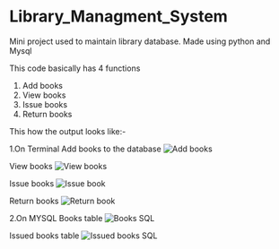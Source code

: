 # Library_Managment_System
Mini project used to maintain library database. Made using python and Mysql

This code basically has 4 functions 
1. Add books
2. View books
3. Issue books
4. Return books

This how the output looks like:-

1.On Terminal
Add books to the database
![Add books](https://github.com/user-attachments/assets/324caa1c-8aaa-42e6-aade-e232d0b6a26c)

View books 
![View books](https://github.com/user-attachments/assets/f81cd6eb-6700-492f-9ee1-fb016b9f1768)

Issue books
![Issue book](https://github.com/user-attachments/assets/3ea9f0e5-801a-4583-aed1-a20f0dea90b0)

Return books
![Return book](https://github.com/user-attachments/assets/c34781ac-08cf-464d-8b67-906dcfeaf5a1)

2.On MYSQL
Books table
![Books SQL](https://github.com/user-attachments/assets/5f6b6941-6a1c-4b92-88f3-4faa0f1c0839)

Issued books table
![Issued books SQL](https://github.com/user-attachments/assets/59545f13-e08c-409b-a35b-f6f22a4a2609)








